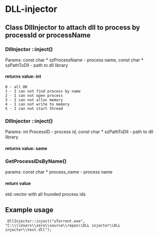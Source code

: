 # DLL-injector


## Class DllInjector to attach dll to process by processId or processName

### DllInjector ::inject()
Params:
	const char * szProcessName - process name,
	const char * szPathToDll - path to dll library

#### returns value: int
	0 - all OK
	1 - I can not find process by name
	2 - I can not open process
	3 - I can not alloc memory
	4 - I can not write to memory
	5 - I can not start thread

### DllInjector ::inject()
Params:
	int ProcessID - process id,
	const char * szPathToDll - path to dll library

#### returns value: same

### GetProcessIDsByName()
params:
	const char * process_name - process name
#### return value
std::vector<int> with all founded process ids

## Example usage
	 DllInjector::inject("uTorrent.exe", "C:\\\\Users\\zero\\source\\repos\\DLL injector\\DLL injector\\test.dll");